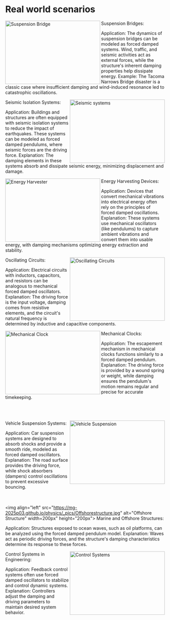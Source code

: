 # Real world scenarios

<img align="left" src="https://mg-2025p03.github.io/physics/_pics/SuspensionBridge.jpg" alt="Suspension Bridge" width="300px" height="200px">
Suspension Bridges:

Application: The dynamics of suspension bridges can be modeled as forced damped systems. Wind, traffic, and seismic activities act as external forces, while the structure's inherent damping properties help dissipate energy.
Example: The Tacoma Narrows Bridge disaster is a classic case where insufficient damping and wind-induced resonance led to catastrophic oscillations.

<p/>
<img align="right" src="https://mg-2025p03.github.io/physics/_pics/seismicsystems.jpg" alt="Seismic systems" width="300px" height="200px">
Seismic Isolation Systems:

Application: Buildings and structures are often equipped with seismic isolation systems to reduce the impact of earthquakes. These systems can be modeled as forced damped pendulums, where seismic forces are the driving force.
Explanation: The damping elements in these systems absorb and dissipate seismic energy, minimizing displacement and damage.

<p/>
<img align="left" src="https://mg-2025p03.github.io/physics/_pics/Harvester.png" alt="Energy Harvester" width="300px" height="200px">
Energy Harvesting Devices:

Application: Devices that convert mechanical vibrations into electrical energy often rely on the principles of forced damped oscillations.
Explanation: These systems use mechanical oscillators (like pendulums) to capture ambient vibrations and convert them into usable energy, with damping mechanisms optimizing energy extraction and stability.

<p/><p/>
<img align="right" src="https://mg-2025p03.github.io/physics/_pics/OS-1.jpg" alt="Oscillating Circuits" width="300px" height="200px">
Oscillating Circuits:

Application: Electrical circuits with inductors, capacitors, and resistors can be analogous to mechanical forced damped oscillators.
Explanation: The driving force is the input voltage, damping comes from resistive elements, and the circuit's natural frequency is determined by inductive and capacitive components.

<p/>
<img align="left" src="https://mg-2025p03.github.io/physics/_pics/MechanicalClock2.png" alt="Mechanical Clock" width="300px" height="200px">
Mechanical Clocks:

Application: The escapement mechanism in mechanical clocks functions similarly to a forced damped pendulum.
Explanation: The driving force is provided by a wound spring or weight, while damping ensures the pendulum's motion remains regular and precise for accurate timekeeping.

<br/><br/><br/>
<img align="right" src="https://mg-2025p03.github.io/physics/_pics/vehiclesuspension.jpg" alt="Vehicle Suspension" width="300px" height="200px">
Vehicle Suspension Systems:

Application: Car suspension systems are designed to absorb shocks and provide a smooth ride, modeled as forced damped oscillators.
Explanation: The road surface provides the driving force, while shock absorbers (dampers) control oscillations to prevent excessive bouncing.

<br/><br/>
<img align="left" src="https://mg-2025p03.github.io/physics/_pics/Offshorestructure.jpg" alt="Offshore Structure" width=200px" height="200px">
Marine and Offshore Structures:

Application: Structures exposed to ocean waves, such as oil platforms, can be analyzed using the forced damped pendulum model.
Explanation: Waves act as periodic driving forces, and the structure's damping characteristics determine its response to these forces.

<p/>
<img align="right" src="https://mg-2025p03.github.io/physics/_pics/ControlSystems.png" alt="Control Systems" width="300px" height="200px">
Control Systems in Engineering:

Application: Feedback control systems often use forced damped oscillators to stabilize and control dynamic systems.
Explanation: Controllers adjust the damping and driving parameters to maintain desired system behavior.
